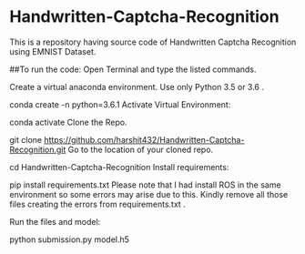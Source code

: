 # Handwritten-Captcha-Recognition
This is a repository having source code of Handwritten Captcha Recognition using EMNIST Dataset.

##To run the code: Open Terminal and type the listed commands.

Create a virtual anaconda environment. Use only Python 3.5 or 3.6 .

conda create -n python=3.6.1
Activate Virtual Environment:

conda activate
Clone the Repo.

git clone https://github.com/harshit432/Handwritten-Captcha-Recognition.git
Go to the location of your cloned repo.

cd Handwritten-Captcha-Recognition
Install requirements:

pip install requirements.txt
Please note that I had install ROS in the same environment so some errors may arise due to this. Kindly remove all those files creating the errors from requirements.txt .

Run the files and model:

python submission.py model.h5
